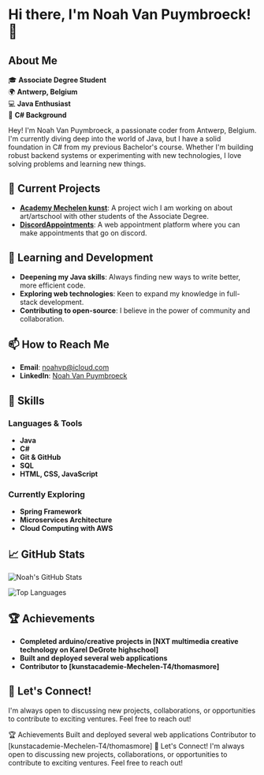 # Hi there, I'm Noah Van Puymbroeck! 👋

## About Me

🎓 **Associate Degree Student**  
🌍 **Antwerp, Belgium**  
💻 **Java Enthusiast**  
🔧 **C# Background**

Hey! I'm Noah Van Puymbroeck, a passionate coder from Antwerp, Belgium. I'm currently diving deep into the world of Java, but I have a solid foundation in C# from my previous Bachelor's course. Whether I'm building robust backend systems or experimenting with new technologies, I love solving problems and learning new things.

## 🔭 Current Projects

- **[Academy Mechelen kunst](#)**: A project wich I am working on about art/artschool with other students of the Associate Degree.
- **[DiscordAppointments](#)**: A web appointment platform where you can make appointments that go on discord.

## 🌱 Learning and Development

- **Deepening my Java skills**: Always finding new ways to write better, more efficient code.
- **Exploring web technologies**: Keen to expand my knowledge in full-stack development.
- **Contributing to open-source**: I believe in the power of community and collaboration.

## 📫 How to Reach Me

- **Email**: [noahvp@icloud.com](mailto:noahvp@icloud.com)
- **LinkedIn**: [Noah Van Puymbroeck](https://www.linkedin.com/in/NoahVanPuymbroeck)

## 🚀 Skills

### Languages & Tools

- **Java**
- **C#**
- **Git & GitHub**
- **SQL**
- **HTML, CSS, JavaScript**

### Currently Exploring

- **Spring Framework**
- **Microservices Architecture**
- **Cloud Computing with AWS**

## 📈 GitHub Stats

![Noah's GitHub Stats](https://github-readme-stats.vercel.app/api?username=NoahVanPuymbroeck&show_icons=true&theme=radical)

![Top Languages](https://github-readme-stats.vercel.app/api/top-langs/?NoahVanPuymbroecke&layout=compact&theme=radical)

## 🏆 Achievements

- **Completed arduino/creative projects in [NXT multimedia creative technology on Karel DeGrote highschool]**
- **Built and deployed several web applications**
- **Contributor to [kunstacademie-Mechelen-T4/thomasmore]**

## 💬 Let's Connect!

I'm always open to discussing new projects, collaborations, or opportunities to contribute to exciting ventures. Feel free to reach out!


🏆 Achievements
Built and deployed several web applications
Contributor to [kunstacademie-Mechelen-T4/thomasmore]
💬 Let's Connect!
I'm always open to discussing new projects, collaborations, or opportunities to contribute to exciting ventures. Feel free to reach out!

